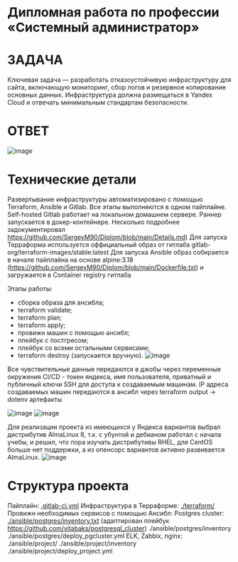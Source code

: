# Дипломная работа по профессии «Системный администратор»  

# ЗАДАЧА  


Ключевая задача — разработать отказоустойчивую инфраструктуру для сайта, включающую мониторинг, сбор логов и резервное копирование основных данных. Инфраструктура должна размещаться в Yandex Cloud и отвечать минимальным стандартам безопасности.


# ОТВЕТ

![image](https://github.com/SergeyM90/Diplom/assets/84016375/13e62fa8-e798-44e0-ba17-767e87296234)

# Технические детали

Развертывание инфраструктуры автоматизировано с помощью Terraform, Ansible и Gitlab.
Все этапы выполняются в одном пайплайне.
Self-hosted Gitlab работает на локальном домашнем сервере. Раннер запускается в докер-контейнере. Несколько подробнее задокументировал https://github.com/SergeyM90/Diplom/blob/main/Details.md)
Для запуска Терраформа используется оффициальный образ от гитлаба gitlab-org/terraform-images/stable:latest
Для запуска Ansible образ собирается в начале пайплайна на основе alpine:3.18 (https://github.com/SergeyM90/Diplom/blob/main/Dockerfile.txt) и загружается в Container registry гитлаба

Этапы работы:
- сборка образа для ансибла;
- terraform validate;
- terraform plan;
- terraform apply;
- провижн машин с помощью ансибл;
- плейбук с постгресом;
- плейбук со всеми остальными сервисами;
- terraform destroy (запускается вручную).
  ![image](https://github.com/SergeyM90/Diplom/assets/84016375/0ef81bf0-815a-4ab6-a20d-f7be84e12db9)

Все чувствительные данные передаются в джобы через переменные окружения CI/CD - токен яндекса, имя пользователя, приватный и публичный ключи SSH для доступа к создаваемым машинам. IP адреса создаваемых машин передаются в ансибл через terraform output -> dotenv артефакты

![image](https://github.com/SergeyM90/Diplom/assets/84016375/7aa54132-fd73-4841-b9b4-3f18fea520e6)
![image](https://github.com/SergeyM90/Diplom/assets/84016375/b6c6f464-6c5f-460d-8935-63a89f649f5e)

Для реализации проекта из имеющихся у Яндекса вариантов выбрал дистрибутив AlmaLinux 8, т.к. с убунтой и дебианом работал c начала учебы, и решил, что пора изучать дистрибутивы RHEL, для CentOS больше нет поддержки, а из опенсорс вариантов активно развивается AlmaLinux.
![image](https://github.com/SergeyM90/Diplom/assets/84016375/a97970b7-8753-47d5-a1ec-2356d133b26c)

# Структура проекта

Пайплайн: [.gitlab-ci.yml](https://github.com/SergeyM90/Diplom/blob/main/gitlab-ci.yml)
Инфраструктура в Терраформе: [./terraform/](https://github.com/SergeyM90/Diplom/tree/main/Terraform)
Провижн необходимых сервисов с помощью Ансибл:
Postgres cluster: [./ansible/postgres/inventory.txt](https://github.com/SergeyM90/Diplom/blob/main/ansible/postgres/inventory.txt) (адаптирован плейбук https://github.com/vitabaks/postgresql_cluster)
./ansible/postgres/inventory
./ansible/postgres/deploy_pgcluster.yml
ELK, Zabbix, nginx: ./ansible/project/
./ansible/project/inventory
./ansible/project/deploy_project.yml

